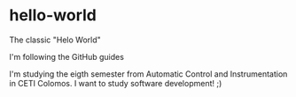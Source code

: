 # hello-world
The classic "Helo World"

I'm following the GitHub guides

I'm studying the eigth semester from Automatic Control and Instrumentation in CETI Colomos.
I want to study software development! ;)
